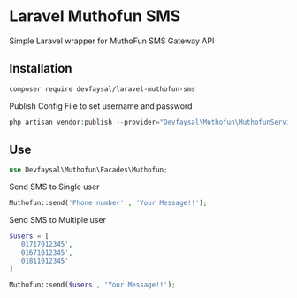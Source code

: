 # Laravel Muthofun SMS

Simple Laravel wrapper for MuthoFun SMS Gateway API

## Installation

```bash
composer require devfaysal/laravel-muthofun-sms
```

Publish Config File to set username and password

```php 
php artisan vendor:publish --provider="Devfaysal\Muthofun\MuthofunServiceProvider" 
```


## Use
```php 
use Devfaysal\Muthofun\Facades\Muthofun; 
```

Send SMS to Single user

```php 
Muthofun::send('Phone number' , 'Your Message!!');
```

Send SMS to Multiple user

```php
$users = [
  '01717012345', 
  '01671012345', 
  '01811012345'
]

Muthofun::send($users , 'Your Message!!');

```
